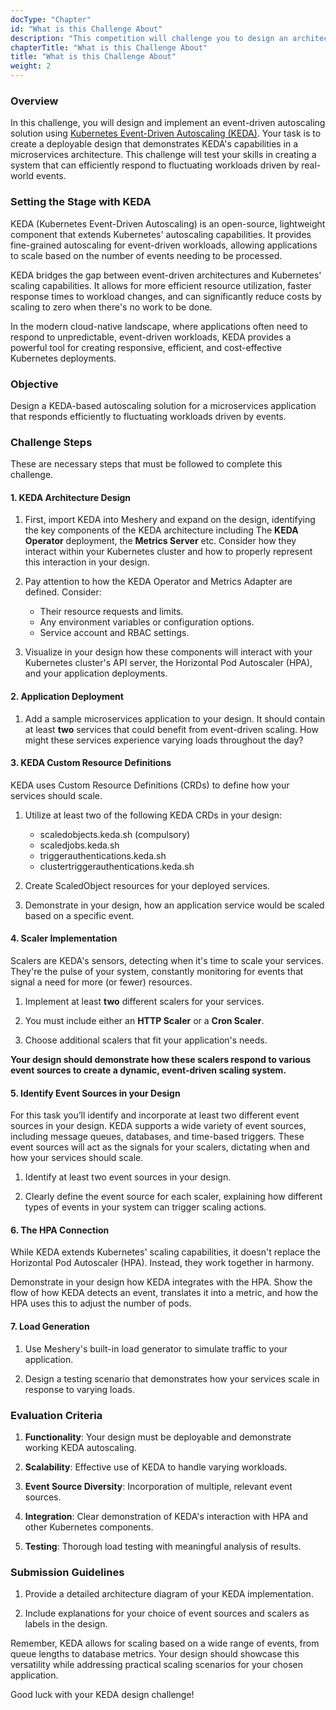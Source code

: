```yaml
---
docType: "Chapter"
id: "What is this Challenge About"
description: "This competition will challenge you to design an architecture diagram that demonstrates how KEDA can be used to automatically scale applications in a Kubernetes environment based on event-driven metrics. You'll learn how to configure KEDA scalers, how to integrate various event sources, and how to visualize the autoscaling process in a complex microservices architecture. This challenge will deepen your understanding of event-driven autoscaling in cloud-native environments and showcase how KEDA enhances Kubernetes' native scaling capabilities"
chapterTitle: "What is this Challenge About"
title: "What is this Challenge About"
weight: 2
---
```


### **Overview**

In this challenge, you will design and implement an event-driven autoscaling solution using [Kubernetes Event-Driven Autoscaling (KEDA)](https://keda.sh/). Your task is to create a deployable design that demonstrates KEDA's capabilities in a microservices architecture. This challenge will test your skills in creating a system that can efficiently respond to fluctuating workloads driven by real-world events.

### **Setting the Stage with KEDA**

KEDA (Kubernetes Event-Driven Autoscaling) is an open-source, lightweight component that extends Kubernetes' autoscaling capabilities. It provides fine-grained autoscaling for event-driven workloads, allowing applications to scale based on the number of events needing to be processed.

KEDA bridges the gap between event-driven architectures and Kubernetes' scaling capabilities. It allows for more efficient resource utilization, faster response times to workload changes, and can significantly reduce costs by scaling to zero when there's no work to be done.

In the modern cloud-native landscape, where applications often need to respond to unpredictable, event-driven workloads, KEDA provides a powerful tool for creating responsive, efficient, and cost-effective Kubernetes deployments.

### **Objective**

Design a KEDA-based autoscaling solution for a microservices application that responds efficiently to fluctuating workloads driven by events.

### **Challenge Steps**

These are necessary steps that must be followed to complete this challenge.


#### 1. KEDA Architecture Design

1. First, import KEDA into Meshery and expand on the design, identifying the key components of the KEDA architecture including The **KEDA Operator** deployment, the **Metrics Server** etc. Consider how they interact within your Kubernetes cluster and how to properly represent this interaction in your design.

2. Pay attention to how the KEDA Operator and Metrics Adapter are defined. Consider:

    * Their resource requests and limits.
    * Any environment variables or configuration options.
    * Service account and RBAC settings.


3. Visualize in your design how these components will interact with your Kubernetes cluster's API server, the Horizontal Pod Autoscaler (HPA), and your application deployments.

#### 2. Application Deployment

1. Add a sample microservices application to your design. It should contain at least **two** services that could benefit from event-driven scaling. How might these services experience varying loads throughout the day?

#### 3. KEDA Custom Resource Definitions

KEDA uses Custom Resource Definitions (CRDs) to define how your services should scale.

1. Utilize at least two of the following KEDA CRDs in your design:

    * scaledobjects.keda.sh (compulsory)
    * scaledjobs.keda.sh
    * triggerauthentications.keda.sh
    * clustertriggerauthentications.keda.sh

2. Create ScaledObject resources for your deployed services.

3. Demonstrate in your design, how an application service would be scaled based on a specific event.

#### 4. Scaler Implementation

Scalers are KEDA's sensors, detecting when it's time to scale your services. They're the pulse of your system, constantly monitoring for events that signal a need for more (or fewer) resources.

1. Implement at least **two** different scalers for your services.

2. You must include either an **HTTP Scaler** or a **Cron Scaler**.

3. Choose additional scalers that fit your application's needs.

**Your design should demonstrate how these scalers respond to various event sources to create a dynamic, event-driven scaling system.**

#### 5. Identify Event Sources in your Design

For this task you’ll identify and incorporate at least two different event sources in your design. KEDA supports a wide variety of event sources, including message queues, databases, and time-based triggers. These event sources will act as the signals for your scalers, dictating when and how your services should scale.

1. Identify at least two event sources in your design.

2. Clearly define the event source for each scaler, explaining how different types of events in your system can trigger scaling actions.

#### 6. The HPA Connection

While KEDA extends Kubernetes' scaling capabilities, it doesn't replace the Horizontal Pod Autoscaler (HPA). Instead, they work together in harmony.

Demonstrate in your design how KEDA integrates with the HPA. Show the flow of how KEDA detects an event, translates it into a metric, and how the HPA uses this to adjust the number of pods.

#### 7. Load Generation

1. Use Meshery's built-in load generator to simulate traffic to your application.

2. Design a testing scenario that demonstrates how your services scale in response to varying loads.

### **Evaluation Criteria**

1. **Functionality**: Your design must be deployable and demonstrate working KEDA autoscaling.

2. **Scalability**: Effective use of KEDA to handle varying workloads.

3. **Event Source Diversity**: Incorporation of multiple, relevant event sources.

4. **Integration**: Clear demonstration of KEDA's interaction with HPA and other Kubernetes components.

5. **Testing**: Thorough load testing with meaningful analysis of results.

### **Submission Guidelines**

1. Provide a detailed architecture diagram of your KEDA implementation.

2. Include explanations for your choice of event sources and scalers as labels in the design.

Remember, KEDA allows for scaling based on a wide range of events, from queue lengths to database metrics. Your design should showcase this versatility while addressing practical scaling scenarios for your chosen application.

Good luck with your KEDA design challenge!